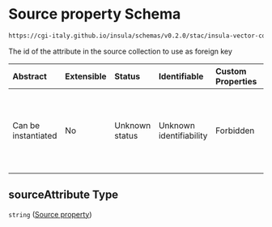 # Source property Schema

```txt
https://cgi-italy.github.io/insula/schemas/v0.2.0/stac/insula-vector-collection-time-dynamic-data.schema.json#/$defs/timeDynamicDataSourceForeignKey/properties/sourceAttribute
```

The id of the attribute in the source collection to use as foreign key

| Abstract            | Extensible | Status         | Identifiable            | Custom Properties | Additional Properties | Access Restrictions | Defined In                                                                                                                                             |
| :------------------ | :--------- | :------------- | :---------------------- | :---------------- | :-------------------- | :------------------ | :----------------------------------------------------------------------------------------------------------------------------------------------------- |
| Can be instantiated | No         | Unknown status | Unknown identifiability | Forbidden         | Allowed               | none                | [insula-vector-collection-time-dynamic-data.schema.json\*] (schemas/stac/insula-vector-collection-time-dynamic-data.schema.json) |

## sourceAttribute Type

`string` ([Source property](insula-vector-collection-time-dynamic-data-defs-time-dynamic-data-foreign-key-properties-source-property.md))
